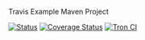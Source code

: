 Travis Example Maven Project

[![Status](https://travis-ci.org/sundaymtn/waterline.png)](https://travis-ci.org/sundaymtn/waterline)
[![Coverage Status](https://coveralls.io/repos/sundaymtn/waterline/badge.png)](https://coveralls.io/r/sundaymtn/waterline)
[![Tron CI](http://tron-ci.herokuapp.com/static/tron_small.png)](http://tron-ci.herokuapp.com/jobs/3018472/)
